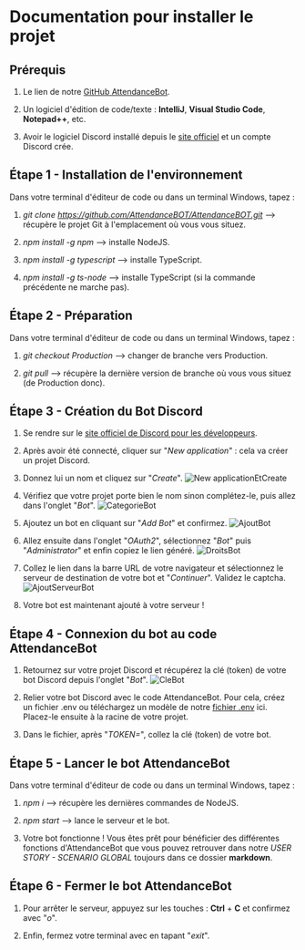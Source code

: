 # Documentation pour installer le projet


## Prérequis

1. Le lien de notre [GitHub AttendanceBot](https://github.com/AttendanceBOT/AttendanceBOT).

1. Un logiciel d'édition de code/texte : **IntelliJ**, **Visual Studio Code**, **Notepad++**, etc.

1. Avoir le logiciel Discord installé depuis le [site officiel](https://discord.com/download) et un compte Discord crée.



## Étape 1 - Installation de l'environnement

Dans votre terminal d'éditeur de code ou dans un terminal Windows, tapez :
1. _git clone https://github.com/AttendanceBOT/AttendanceBOT.git_ --> récupère le projet Git à l'emplacement où vous vous situez.

1. _npm install -g npm_ --> installe NodeJS.

1. _npm install -g typescript_ --> installe TypeScript.

1. _npm install -g ts-node_ --> installe TypeScript (si la commande précédente ne marche pas).



## Étape 2 - Préparation

Dans votre terminal d'éditeur de code ou dans un terminal Windows, tapez :
1. _git checkout Production_ --> changer de branche vers Production.

1. _git pull_ --> récupère la dernière version de branche où vous vous situez (de Production donc).



## Étape 3 - Création du Bot Discord

1. Se rendre sur le [site officiel de Discord pour les développeurs](https://discord.com/developers/applications/).

1. Après avoir été connecté, cliquer sur "_New application_" : cela va créer un projet Discord.

1. Donnez lui un nom et cliquez sur "_Create_".
![New applicationEtCreate](https://i.imgur.com/ZJ3x28l.png)

1. Vérifiez que votre projet porte bien le nom sinon complétez-le, puis allez dans l'onglet "_Bot_".
![CategorieBot](https://i.imgur.com/0BV0tJs.png)

1. Ajoutez un bot en cliquant sur "_Add Bot_" et confirmez.
![AjoutBot](https://i.imgur.com/7ZA3weg.png)

1. Allez ensuite dans l'onglet "_OAuth2_", sélectionnez "_Bot_" puis "_Administrator_" et enfin copiez le lien généré.
![DroitsBot](https://i.imgur.com/PHkCS9p.png)

1. Collez le lien dans la barre URL de votre navigateur et sélectionnez le serveur de destination de votre bot et "_Continuer_". Validez le captcha.
![AjoutServeurBot](https://i.imgur.com/3QyaEJT.png)

1. Votre bot est maintenant ajouté à votre serveur !



## Étape 4 - Connexion du bot au code AttendanceBot

1. Retournez sur votre projet Discord et récupérez la clé (token) de votre bot Discord depuis l'onglet "_Bot_".
![CleBot](https://i.imgur.com/3SUDjQz.png)

1. Relier votre bot Discord avec le code AttendanceBot. Pour cela, créez un fichier .env ou téléchargez un modèle de notre [fichier .env](https://drive.google.com/file/d/1hhCWKnaQmWzal3GE1vO1-SFf9QwKk-TB/view?usp=sharing) ici. Placez-le ensuite à la racine de votre projet.

1. Dans le fichier, après "_TOKEN=_", collez la clé (token) de votre bot.



## Étape 5 - Lancer le bot AttendanceBot

Dans votre terminal d'éditeur de code ou dans un terminal Windows, tapez :
1. _npm i_ --> récupère les dernières commandes de NodeJS.

1. _npm start_ --> lance le serveur et le bot.  

1. Votre bot fonctionne ! Vous êtes prêt pour bénéficier des différentes fonctions d'AttendanceBot que vous pouvez retrouver dans notre _USER STORY - SCENARIO GLOBAL_ toujours dans ce dossier **markdown**.



## Étape 6 - Fermer le bot AttendanceBot

1. Pour arrêter le serveur, appuyez sur les touches : **Ctrl** + **C** et confirmez avec "_o_".

1. Enfin, fermez votre terminal avec en tapant "_exit_".